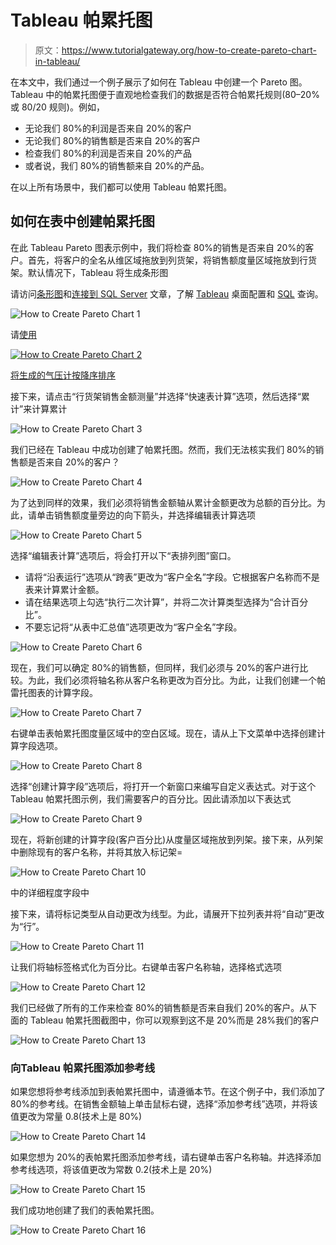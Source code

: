 # Tableau 帕累托图

> 原文：<https://www.tutorialgateway.org/how-to-create-pareto-chart-in-tableau/>

在本文中，我们通过一个例子展示了如何在 Tableau 中创建一个 Pareto 图。Tableau 中的帕累托图便于直观地检查我们的数据是否符合帕累托规则(80–20%或 80/20 规则)。例如，

*   无论我们 80%的利润是否来自 20%的客户
*   无论我们 80%的销售额是否来自 20%的客户
*   检查我们 80%的利润是否来自 20%的产品
*   或者说，我们 80%的销售额来自 20%的产品。

在以上所有场景中，我们都可以使用 Tableau 帕累托图。

## 如何在表中创建帕累托图

在此 Tableau Pareto 图表示例中，我们将检查 80%的销售是否来自 20%的客户。首先，将客户的全名从维区域拖放到列货架，将销售额度量区域拖放到行货架。默认情况下，Tableau 将生成条形图

请访问[条形图](https://www.tutorialgateway.org/bar-chart-in-tableau/)和[连接到 SQL Server](https://www.tutorialgateway.org/connecting-tableau-to-sql-server/) 文章，了解 [Tableau](https://www.tutorialgateway.org/tableau/) 桌面配置和 [SQL](https://www.tutorialgateway.org/sql/) 查询。

![How to Create Pareto Chart 1](img/d41cf8499154e19c9f290f7c11e68d8c.png)

请[使用](https://www.tutorialgateway.org/tableau-sort/)

[![How to Create Pareto Chart 2](img/cb4e0cbc941ae54c8cc063a133de69a3.png)](https://www.tutorialgateway.org/tableau-sort/)

[将生成的气压计按降序排序](https://www.tutorialgateway.org/tableau-sort/)

接下来，请点击“行货架销售金额测量”并选择“快速表计算”选项，然后选择“累计”来计算累计

![How to Create Pareto Chart 3](img/3ee0d3ef5afec1a1b9ab0a6ab0513da8.png)

我们已经在 Tableau 中成功创建了帕累托图。然而，我们无法核实我们 80%的销售额是否来自 20%的客户？

![How to Create Pareto Chart 4](img/c0c5221a271e986bd2d7507cc6c40073.png)

为了达到同样的效果，我们必须将销售金额轴从累计金额更改为总额的百分比。为此，请单击销售额度量旁边的向下箭头，并选择编辑表计算选项

![How to Create Pareto Chart 5](img/3ef78c99b33ccca00110a965e3b35135.png)

选择“编辑表计算”选项后，将会打开以下“表排列图”窗口。

*   请将“沿表运行”选项从“跨表”更改为“客户全名”字段。它根据客户名称而不是表来计算累计金额。
*   请在结果选项上勾选“执行二次计算”，并将二次计算类型选择为“合计百分比”。
*   不要忘记将“从表中汇总值”选项更改为“客户全名”字段。

![How to Create Pareto Chart 6](img/88da056a734bf87cacae5916571abb83.png)

现在，我们可以确定 80%的销售额，但同样，我们必须与 20%的客户进行比较。为此，我们必须将轴名称从客户名称更改为百分比。为此，让我们创建一个帕雷托图表的计算字段。

![How to Create Pareto Chart 7](img/c8b3ad28f2c42be729e0d8c6377381ee.png)

右键单击表帕累托图度量区域中的空白区域。现在，请从上下文菜单中选择创建计算字段选项。

![How to Create Pareto Chart 8](img/c76f532e547e7e885ccf620a2d9d3d17.png)

选择“创建计算字段”选项后，将打开一个新窗口来编写自定义表达式。对于这个 Tableau 帕累托图示例，我们需要客户的百分比。因此请添加以下表达式

![How to Create Pareto Chart 9](img/9cc4ccef42b1d6b9536165061e26fadb.png)

现在，将新创建的计算字段(客户百分比)从度量区域拖放到列架。接下来，从列架中删除现有的客户名称，并将其放入标记架=

![How to Create Pareto Chart 10](img/f0b38ea89d01b73b89c4692e688c0599.png)

中的详细程度字段中

接下来，请将标记类型从自动更改为线型。为此，请展开下拉列表并将“自动”更改为“行”。

![How to Create Pareto Chart 11](img/5813ef3d773d4b10c888c0f0abb7616e.png)

让我们将轴标签格式化为百分比。右键单击客户名称轴，选择格式选项

![How to Create Pareto Chart 12](img/b21a153385b2e30bd152efdc9e42b208.png)

我们已经做了所有的工作来检查 80%的销售额是否来自我们 20%的客户。从下面的 Tableau 帕累托图截图中，你可以观察到这不是 20%而是 28%我们的客户

![How to Create Pareto Chart 13](img/a7b5ea14b57a710e6e511222c3b8f343.png)

### 向Tableau 帕累托图添加参考线

如果您想将参考线添加到表帕累托图中，请遵循本节。在这个例子中，我们添加了 80%的参考线。在销售金额轴上单击鼠标右键，选择“添加参考线”选项，并将该值更改为常量 0.8(技术上是 80%)

![How to Create Pareto Chart 14](img/d5d458cd6beeb5d3cecb84583d0eb5d1.png)

如果您想为 20%的表帕累托图添加参考线，请右键单击客户名称轴。并选择添加参考线选项，将该值更改为常数 0.2(技术上是 20%)

![How to Create Pareto Chart 15](img/e835cd8a1ffda7e53d58baa973bc3ea6.png)

我们成功地创建了我们的表帕累托图。

![How to Create Pareto Chart 16](img/1fde1072482f86ff42aaa7c2548a3d99.png)